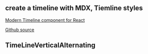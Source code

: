 ## create a timeline with MDX, Tiemline styles

[Modern Timeline component for React](https://bestofreactjs.com/repo/prabhuignoto-react-chrono-react-date-time-picker)

[Github source](https://github.com/prabhuignoto/react-chrono)


## TimeLineVerticalAlternating